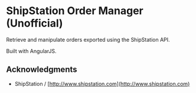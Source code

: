 # ShipStation Order Manager (Unofficial)

Retrieve and manipulate orders exported using the ShipStation API.

Built with AngularJS.

## Acknowledgments

* ShipStation / [http://www.shipstation.com](http://www.shipstation.com)